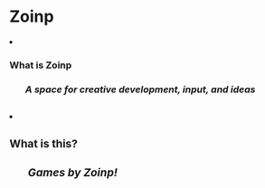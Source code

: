 <h1>Zoinp</h1>
<li>
<h3>What is Zoinp
<ul><h5>A space for creative development, input, and ideas</ul>
<li><h3>What is this?
<ul>
<h5>Games by Zoinp!
</ul></li>
